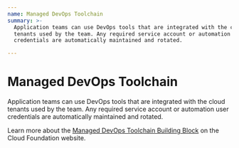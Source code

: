```yaml
---
name: Managed DevOps Toolchain
summary: >-
  Application teams can use DevOps tools that are integrated with the cloud
  tenants used by the team. Any required service account or automation user
  credentials are automatically maintained and rotated.

---
```


# Managed DevOps Toolchain

Application teams can use DevOps tools that are integrated with the cloud tenants used by the team. Any required service account or automation user credentials are automatically maintained and rotated.

Learn more about the [Managed DevOps Toolchain Building Block](https://cloudfoundation.org/maturity-model/service-ecosystem/managed-devops-toolchain.html) on the Cloud Foundation website.
